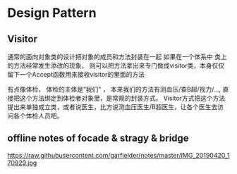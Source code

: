 # Design Pattern
## Visitor 
通常的面向对象类的设计把对象的成员和方法封装在一起 如果在一个体系中 类上的方法经常发生添改的现象， 则可以把方法拿出来专门做成visitor类，本身仅仅留下一个Accept函数用来接收visitor的里面的方法


有点像体检， 体检的主体是“我们” ， 本来我们的方法有测血压/查B超/视力/...,  直接把这个方法绑定到体检者对象里，是常规的封装方式。 Visitor方式把这个方法提出来单独成立类，或者说医生，比方说测血压医生/B超医生，让各个医生去访问各个体检人员吧。


## offline notes of focade & stragy & bridge
https://raw.githubusercontent.com/garfielder/notes/master/IMG_20190420_170929.jpg
